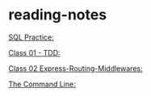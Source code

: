 # reading-notes

[SQL Practice:](SQL.md)

[Class 01 - TDD:](./Class%2001%20-%20TDD.md)

[Class 02 Express-Routing-Middlewares:](./Class%2002%20Express-Routing-Middlewares.md)

[The Command Line:](./The%20Command%20Line.md)
